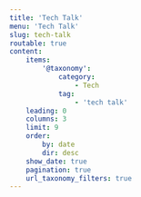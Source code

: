 ```yaml
---
title: 'Tech Talk'
menu: 'Tech Talk'
slug: tech-talk
routable: true
content:
    items:
        '@taxonomy':
            category:
                - Tech
            tag:
                - 'tech talk'
    leading: 0
    columns: 3
    limit: 9
    order:
        by: date
        dir: desc
    show_date: true
    pagination: true
    url_taxonomy_filters: true
---
```


